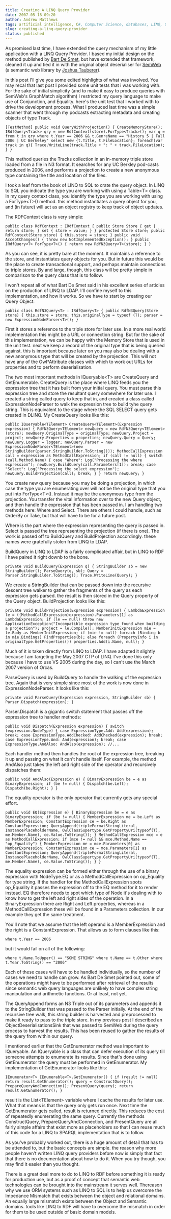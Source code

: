 ```yaml
---
title: Creating A LINQ Query Provider
date: 2007-05-18 09:20
author: Andrew Matthews
tags: artificial intelligence, C#, Computer Science, databases, LINQ, ORM, programming, software
slug: creating-a-linq-query-provider
status: published
---
```


As promised last time, I have extended the query mechanism of my little
application with a LINQ Query Provider. I based my initial design on the method
published by
[Bart De Smet](http://community.bartdesmet.net/blogs/bart/archive/2007/04/05/the-iqueryable-tales-linq-to-ldap-part-0.aspx),
but have extended that framework, cleaned it up and tied it in with the original
object deserialiser for [SemWeb](http://razor.occams.info/code/semweb/) (a
semantic web library by [Joshua Tauberer](http://razor.occams.info/blog)).

In this post I'll give you some edited highlights of what was involved. You may
recal that last post I provided some unit tests that i was working with. For the
sake of initial simplicity (and to make it easy to produce queries with SemWeb's
GraphMatch algorithm) I restricted my query language to make use of Conjunction,
and Equality. here's the unit test that I worked with to drive the development
process. What I produced last time was a simple scanner that went through my
podcasts extracting metadata and creating objects of type Track.

    [TestMethod] public void QueryWithProjection() { CreateMemoryStore(); IRdfQuery<Track> qry = new RdfContext(store).ForType<Track>(); var q = from t in qry where t.Year == 2006 && t.GenreName == "History 5 | Fall 2006 | UC Berkeley" select new {t.Title, t.FileLocation}; foreach(var track in q){ Trace.WriteLine(track.Title + ": " + track.FileLocation); } }

This method queries the Tracks collection in an in-memory triple store loaded
from a file in N3 format. It searches for any UC Berkley pod-casts produced in
2006, and performs a projection to create a new anonymous type containing the
title and location of the files.

I took a leaf from the book of LINQ to SQL to crate the query object. In LINQ to
SQL you indicate the type you are working with using a Table\<T\> class. In my
query context class, you identify the type you are working with using a
ForType\<T\>() method. this method instantiates a query object for you, and (in
future) will act as an object registry to keep track of object updates.

The RDFContext class is very simple:

    public class RdfContext : IRdfContext { public Store Store { get { return store; } set { store = value; } } protected Store store; public RdfContext(Store store) { this.store = store; } public void AcceptChanges() { throw new NotImplementedException(); } public IRdfQuery<T> ForType<T>() { return new RdfN3Query<T>(store); } }

As you can see, it is pretty bare at the moment. It maintains a reference to the
store, and instantiates query objects for you. But in future this would be the
place to create transactional support, and perhaps maintain connections to
triple stores. By and large, though, this class will be pretty simple in
comparison to the query class that is to follow.

I won't repeat all of what Bart De Smet said in his excellent series of articles
on the production of LINQ to LDAP. I'll confine myself to this implementation,
and how it works. So we have to start by creating our Query Object:

    public class RdfN3Query<T> : IRdfQuery<T> { public RdfN3Query(Store store) { this.store = store; this.originalType = typeof (T); parser = new ExpressionNodeParser<T>(); }

First it stores a reference to the triple store for later use. In a more real
world implementation this might be a URL or connection string. But for the sake
of this implementation, we can be happy with the Memory Store that is used in
the unit test. next we keep a record of the original type that is being queried
against. this is important because later on you may also be dealing with a new
anonymous type that will be created by the projection. This will not have any of
the Owl\*Attribute classes with which to work out URLs for properties and to
perform deserialisation.

The two most important methods in IQueryable\<T\> are CreateQuery and
GetEnumerable. CreateQuery is the place where LINQ feeds you the expression tree
that it has built from your initial query. You must parse this expression tree
and store the resultant query somewhere for later use. I created a string called
query to keep that in, and created a class called ExpressionNodeParser to walk
the expression tree to build tyhe query string. This is equivalent to the stage
where the SQL SELECT query gets created in DLINQ. My CreateQuery looks like
this:

    public IQueryable<TElement> CreateQuery<TElement>(Expression expression) { RdfN3Query<TElement> newQuery = new RdfN3Query<TElement>(store); newQuery.OriginalType = originalType; newQuery.Project = project; newQuery.Properties = properties; newQuery.Query = Query; newQuery.Logger = logger; newQuery.Parser = new ExpressionNodeParser<TElement>(new StringBuilder(parser.StringBuilder.ToString())); MethodCallExpression call = expression as MethodCallExpression; if (call != null) { switch (call.Method.Name) { case "Where": Log("Processing the where expression"); newQuery.BuildQuery(call.Parameters[1]); break; case "Select": Log("Processing the select expression"); newQuery.BuildProjection(call); break; } } return newQuery; }

You create new query because you may be doing a projection, in which case the
type you are enumerating over will not be the original type that you put into
ForType\<T\>(). Instead it may be the anonymous type from the projection. You
transfer the vital information over to the new Query object, and then handle the
expression that has been passed in. I am handling two methods here: Where and
Select. There are others I could handle, such as OrderBy or Take, but that will
have to be for a future post.

Where is the part where the expression representing the query is passed in.
Select is passed the tree representing the projection (if there is one). The
work is passed off to BuildQuery and BuildProjection accordingly. these names
were gratefully stolen from LINQ to LDAP.

BuildQuery in LINQ to LDAP is a fairly complicated affair, but in LINQ to RDF I
have paired it right downb to the bone.

    private void BuildQuery(Expression q) { StringBuilder sb = new StringBuilder(); ParseQuery(q, sb); Query = Parser.StringBuilder.ToString(); Trace.WriteLine(Query); }

We create a StringBuilder that can be passed down into the recursive descent
tree walker to gather the fragments of the query as each expression gets parsed.
the result is then stored in the Query property of the Query object.
BuildProjection looks like this:

    private void BuildProjection(Expression expression) { LambdaExpression le = ((MethodCallExpression)expression).Parameters[1] as LambdaExpression; if (le == null) throw new ApplicationException("Incompatible expression type found when building a projection"); project = le.Compile(); MemberInitExpression mie = le.Body as MemberInitExpression; if (mie != null) foreach (Binding b in mie.Bindings) FindProperties(b); else foreach (PropertyInfo i in originalType.GetProperties()) properties.Add(i.Name, null); }

Much of it is taken directly from LINQ to LDAP. I have adapted it slightly
because I am targeting the May 2007 CTP of LINQ. I've done this only because I
have to use VS 2005 during the day, so I can't use the March 2007 version of
Orcas.

ParseQuery is used by BuildQuery to handle the walking of the expression tree.
Again that is very simple since most of the work is now done in
ExpressionNodeParser. It looks like this:

    private void ParseQuery(Expression expression, StringBuilder sb) { Parser.Dispatch(expression); }

Parser.Dispatch is a gigantic switch statement that passes off the expression
tree to handler methods:

    public void Dispatch(Expression expression) { switch (expression.NodeType) { case ExpressionType.Add: Add(expression); break; case ExpressionType.AddChecked: AddChecked(expression); break; case ExpressionType.And: And(expression); break; case ExpressionType.AndAlso: AndAlso(expression); //...

Each handler method then handles the root of the expression tree, breaking it up
and passing on what it can't handle itself. For example, the method AndAlso just
takes the left and right side of the operator and recursively dispatches them:

    public void AndAlso(Expression e) { BinaryExpression be = e as BinaryExpression; if (be != null) { Dispatch(be.Left); Dispatch(be.Right); } }

The equality operator is the only operator that currently gets any special
effort.

    public void EQ(Expression e) { BinaryExpression be = e as BinaryExpression; if (be != null) { MemberExpression me = be.Left as MemberExpression; ConstantExpression ce = be.Right as ConstantExpression; QueryAppend(tripleFormatStringLiteral, InstancePlaceholderName, OwlClassSupertype.GetPropertyUri(typeof(T), me.Member.Name), ce.Value.ToString()); } MethodCallExpression mce = e as MethodCallExpression; if (mce != null && mce.Method.Name == "op_Equality") { MemberExpression me = mce.Parameters[0] as MemberExpression; ConstantExpression ce = mce.Parameters[1] as ConstantExpression; QueryAppend(tripleFormatStringLiteral, InstancePlaceholderName, OwlClassSupertype.GetPropertyUri(typeof(T), me.Member.Name), ce.Value.ToString()); } }

The equality expression can be formed either through the use of a binary
expression with NodeType.EQ or as a MethodCallExpression on op\_Equality for
type string. If the handler for the MethodCallExpression spots op\_Equality it
passes the expression off to the EQ method for it to render instead. EQ
therefore needs to spot which type of Node it's dealing with to know how to get
the left and right sides of the operation. In a BinaryExpression there are Right
and Left properties, whereas in a MethodCallExpression these will be found in a
Parameters collection. In our example they get the same treatment.

You'll note that we assume that the left operand is a MemberExpression and the
right is a ConstantExpression. That allows us to form clauses like this:

    where t.Year == 2006

but it would fail on all of the following:

    where t.Name.ToUpper() == "SOME STRING" where t.Name == t.Other where t.Year.ToString() == "2006"

Each of these cases will have to be handled individually, so the number of cases
we need to handle can grow. As Bart De Smet pointed out, some of the operations
might have to be performed after retrieval of the results since semantic web
query languages are unlikely to have complex string manipulation and arithmetic
functions. Or at least, not yet.

The QueryAppend forms an N3 Triple out of its parameters and appends it to the
StringBuilder that was passed to the Parser initially. At the end of the
recursive tree walk, this string builder is harvested and preprocessed to make
it ready to pass to the triple store. In my previous post I described an
ObjectDeserialisationsSink that was passed to SemWeb during the query process to
harvest the results. This has been reused to gather the results of the query
from within our query.

I mentioned earlier that the GetEnumerator method was important to IQueryable.
An IQueryable is a class that can defer execution of its query till someone
attempts to enumerate its results. Since that's done using GetEnumerator the
query must be performed in GetEnumerator. My implementation of GetEnumerator
looks like this:

    IEnumerator<T> IEnumerable<T>.GetEnumerator() { if (result != null) return result.GetEnumerator(); query = ConstructQuery(); PrepareQueryAndConnection(); PresentQuery(query); return result.GetEnumerator(); }

result is the List\<TElement\> variable where I cache the results for later use.
What that means is that the query only gets run once. Next time the
GetEnumerator gets called, result is returned directly. This reduces the cost of
repeatedly enumerating the same query. Currently the methods ConstructQuery,
PrepareQueryAndConnection, and PresentQuery are all fairly simple affairs that
exist more as placeholders so that I can reuse much of this code for a LINQ to
SPARQL implementation that is to follow.

As you've probably worked out, there is a huge amount of detail that has to be
attended to, but the basic concepts are simple. the reason why more people
haven't written LINQ query providers before now is simply that fact that there
is no documentation about how to do it. When you try though, you may find it
easier than you thought.

There is a great deal more to do to LINQ to RDF before something it is ready for
production use, but as a proof of concept that semantic web technologies can be
brought into the mainstream it serves well. Thereason why we use ORM systems
such as LINQ to SQL is to help us overcome the Impedance Mismatch that exists
between the object and relational domains. An equally large mismatch exists
between the Object and Semantic domains. tools like LINQ to RDF will have to
overcome the mismatch in order for them to be used outside of basic domain
models.

